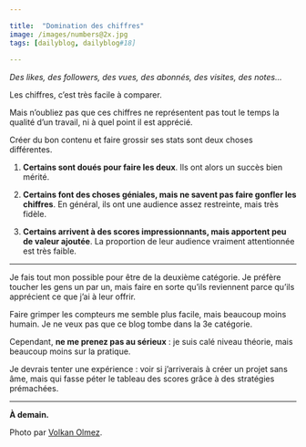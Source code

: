 ```yaml
---

title:  "Domination des chiffres"
image: /images/numbers@2x.jpg
tags: [dailyblog, dailyblog#18]
    
---
```


*Des likes, des followers, des vues, des abonnés, des visites, des notes…*

Les chiffres, c’est très facile à comparer.

Mais n’oubliez pas que ces chiffres ne représentent pas tout le temps la qualité d’un travail, ni à quel point il est apprécié.

Créer du bon contenu et faire grossir ses stats sont deux choses différentes.

1. **Certains sont doués pour faire les deux**. Ils ont alors un succès bien mérité.

2. **Certains font des choses géniales, mais ne savent pas faire gonfler les chiffres**. En général, ils ont une audience assez restreinte, mais très fidèle.

3. **Certains arrivent à des scores impressionnants, mais apportent peu de valeur ajoutée**. La proportion de leur audience vraiment attentionnée est très faible.

____

Je fais tout mon possible pour être de la deuxième catégorie. Je préfère toucher les gens un par un, mais faire en sorte qu’ils reviennent parce qu’ils apprécient ce que j’ai à leur offrir.

Faire grimper les compteurs me semble plus facile, mais beaucoup moins humain. Je ne veux pas que ce blog tombe dans la 3e catégorie. 

Cependant, **ne me prenez pas au sérieux** : je suis calé niveau théorie, mais beaucoup moins sur la pratique. 

Je devrais tenter une expérience : voir si j’arriverais à créer un projet sans âme, mais qui fasse péter le tableau des scores grâce à des stratégies prémachées.

____

**À demain.**

Photo par [Volkan Olmez](https://unsplash.com/volkanolmez).